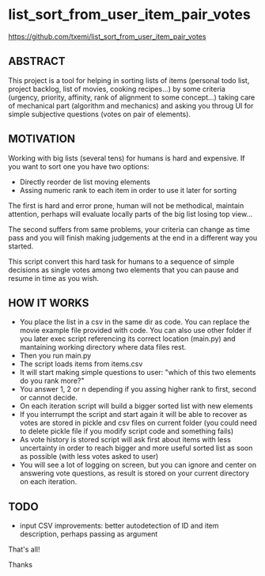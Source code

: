 # list_sort_from_user_item_pair_votes

https://github.com/txemi/list_sort_from_user_item_pair_votes


## ABSTRACT

This project is a tool for helping in sorting lists of items (personal todo list, project backlog, list of movies, cooking recipes...) by some criteria (urgency, priority, affinity, rank of alignment to some concept...) taking care of mechanical part (algorithm and mechanics) and asking you throug UI for simple subjective questions (votes on pair of elements).

## MOTIVATION

Working with big lists (several tens)  for humans is hard and expensive. If you want to sort one you have two options:
* Directly reorder de list moving elements
* Assing numeric rank to each item in order to use it later for sorting

The first is hard and error prone, human will not be methodical, maintain attention, perhaps will evaluate locally parts of the big list losing top view...

The second suffers from same problems, your criteria can change as time pass and you will finish making judgements at the end in a different way you started.

This script convert this hard task for humans to a sequence of simple decisions as single votes among two elements that you can pause and resume in time as you wish.

## HOW IT WORKS

* You place the list in a csv in the same dir as code. You can replace the movie example file provided with code. You can also use other folder if you later exec script referencing its correct location (main.py) and mantaining working directory where data files rest.
* Then you run main.py
* The script loads items from items.csv
* It will start making simple questions to user: "which of this two elements do you rank more?"
* You answer 1, 2 or n depending if you assing higher rank to first, second or cannot decide.
* On each iteration script will build a bigger sorted list with new elements
* If you interrumpt the script and start again it will be able to recover as votes are stored in pickle and csv files on current folder (you could need to delete pickle file if you modify script code and something fails)
* As vote history is stored script will ask first about items with less uncertainty in order to reach bigger and more useful sorted list as soon as possible (with less votes asked to user)
* You will see a lot of logging on screen, but you can ignore and center on answering vote questions, as result is stored on your current directory on each iteration.

## TODO
* input CSV improvements: better autodetection of ID and item description, perhaps passing as argument

That's all!

Thanks